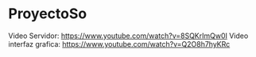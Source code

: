 # ProyectoSo
Video Servidor: https://www.youtube.com/watch?v=8SQKrImQw0I
Video interfaz grafica: https://www.youtube.com/watch?v=Q2O8h7hyKRc
